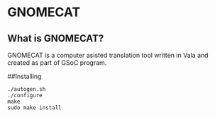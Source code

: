 GNOMECAT
=======

## What is GNOMECAT?
GNOMECAT is a computer asisted translation tool written in Vala and created as part of GSoC program.


##Installing

    ./autogen.sh
    ./configure
    make
    sudo make install
    
